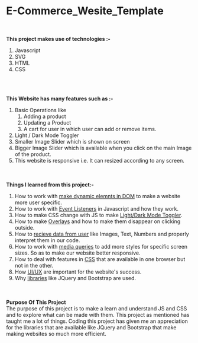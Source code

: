 # E-Commerce_Wesite_Template
<br />

<b>This project makes use of technologies :-</b> <br />
1.  Javascript <br />
2.  SVG <br />
3.  HTML <br />
4.  CSS <br />
<br />
<br />

<b>This Website has many features such as :-</b><br />
<ol>
<li> Basic Operations like <ol><li>Adding a product</li><li>Updating a Product</li><li>A cart for user in which user can add or remove items.</li></ol> </li>
<li> Light / Dark Mode Toggler
<li> Smaller Image Slider which is shown on screen
<li> Bigger Image Slider which is available when you click on the main Image of the product.
<li> This website is responsive i.e. It can resized according to any screen.
</ol>

<br />
<br />
<b>Things I learned from this project:-</b><br />
<ol>
<li> How to work with <ins>make dynamic elemnts in DOM</ins> to make a website more user specific.
<li> How to work with <ins>Event Listeners</ins> in Javascript and how they work.
<li> How to make CSS change with JS to make <ins>Light/Dark Mode Toggler</ins>.
<li> How to make <ins>Overlays</ins> and how to make them disappear on clicking outside.
<li> How to <ins>recieve data from user</ins> like Images, Text, Numbers and properly interpret them in our code.
<li> How to work with <ins>media queries</ins> to add more styles for specific screen sizes. So as to make our website better responsive.
<li> How to deal with features in <ins>CSS</ins> that are available in one browser but not in the other.
<li> How <ins>UI/UX</ins> are important for the website's success. 
<li> Why <ins>libraries</ins> like JQuery and Bootstrap are used.
</ol>
<br />
<br />
<b>Purpose Of This Project <br /></b>
The purpose of this project is to make a learn and understand JS and CSS and to explore what can be made with them. This project as mentioned has taught 
me a lot of things. Coding this project has given me an appreciation for the libraries that are available like JQuery and Bootstrap that make making websites 
so much more efficient.
